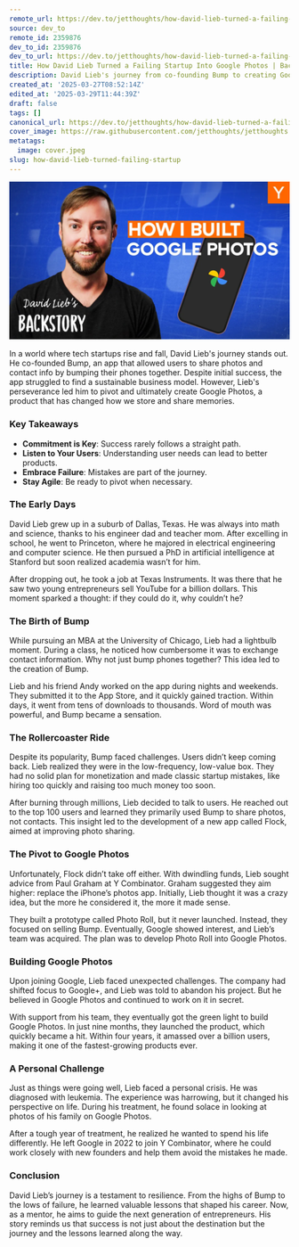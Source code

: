 ```yaml
---
remote_url: https://dev.to/jetthoughts/how-david-lieb-turned-a-failing-startup-into-google-photos-backstory-4864
source: dev_to
remote_id: 2359876
dev_to_id: 2359876
dev_to_url: https://dev.to/jetthoughts/how-david-lieb-turned-a-failing-startup-into-google-photos-backstory-4864
title: How David Lieb Turned a Failing Startup Into Google Photos | Backstory
description: David Lieb's journey from co-founding Bump to creating Google Photos is a story of resilience and innovation. Discover how he navigated failures, learned from users, and ultimately built a product that transformed photo sharing.
created_at: '2025-03-27T08:52:14Z'
edited_at: '2025-03-29T11:44:39Z'
draft: false
tags: []
canonical_url: https://dev.to/jetthoughts/how-david-lieb-turned-a-failing-startup-into-google-photos-backstory-4864
cover_image: https://raw.githubusercontent.com/jetthoughts/jetthoughts.github.io/master/content/blog/how-david-lieb-turned-failing-startup/cover.jpeg
metatags:
  image: cover.jpeg
slug: how-david-lieb-turned-failing-startup
---
```

[![How David Lieb Turned a Failing Startup Into Google Photos | Backstory](file_0.webp)](https://www.youtube.com/watch?v=CcnwFJqEnxU)

In a world where tech startups rise and fall, David Lieb's journey stands out. He co-founded Bump, an app that allowed users to share photos and contact info by bumping their phones together. Despite initial success, the app struggled to find a sustainable business model. However, Lieb's perseverance led him to pivot and ultimately create Google Photos, a product that has changed how we store and share memories.

### Key Takeaways

*   **Commitment is Key**: Success rarely follows a straight path.
*   **Listen to Your Users**: Understanding user needs can lead to better products.
*   **Embrace Failure**: Mistakes are part of the journey.
*   **Stay Agile**: Be ready to pivot when necessary.

### The Early Days

David Lieb grew up in a suburb of Dallas, Texas. He was always into math and science, thanks to his engineer dad and teacher mom. After excelling in school, he went to Princeton, where he majored in electrical engineering and computer science. He then pursued a PhD in artificial intelligence at Stanford but soon realized academia wasn’t for him.

After dropping out, he took a job at Texas Instruments. It was there that he saw two young entrepreneurs sell YouTube for a billion dollars. This moment sparked a thought: if they could do it, why couldn’t he?

### The Birth of Bump

While pursuing an MBA at the University of Chicago, Lieb had a lightbulb moment. During a class, he noticed how cumbersome it was to exchange contact information. Why not just bump phones together? This idea led to the creation of Bump.

Lieb and his friend Andy worked on the app during nights and weekends. They submitted it to the App Store, and it quickly gained traction. Within days, it went from tens of downloads to thousands. Word of mouth was powerful, and Bump became a sensation.

### The Rollercoaster Ride

Despite its popularity, Bump faced challenges. Users didn’t keep coming back. Lieb realized they were in the low-frequency, low-value box. They had no solid plan for monetization and made classic startup mistakes, like hiring too quickly and raising too much money too soon.

After burning through millions, Lieb decided to talk to users. He reached out to the top 100 users and learned they primarily used Bump to share photos, not contacts. This insight led to the development of a new app called Flock, aimed at improving photo sharing.

### The Pivot to Google Photos

Unfortunately, Flock didn’t take off either. With dwindling funds, Lieb sought advice from Paul Graham at Y Combinator. Graham suggested they aim higher: replace the iPhone’s photos app. Initially, Lieb thought it was a crazy idea, but the more he considered it, the more it made sense.

They built a prototype called Photo Roll, but it never launched. Instead, they focused on selling Bump. Eventually, Google showed interest, and Lieb’s team was acquired. The plan was to develop Photo Roll into Google Photos.

### Building Google Photos

Upon joining Google, Lieb faced unexpected challenges. The company had shifted focus to Google+, and Lieb was told to abandon his project. But he believed in Google Photos and continued to work on it in secret.

With support from his team, they eventually got the green light to build Google Photos. In just nine months, they launched the product, which quickly became a hit. Within four years, it amassed over a billion users, making it one of the fastest-growing products ever.

### A Personal Challenge

Just as things were going well, Lieb faced a personal crisis. He was diagnosed with leukemia. The experience was harrowing, but it changed his perspective on life. During his treatment, he found solace in looking at photos of his family on Google Photos.

After a tough year of treatment, he realized he wanted to spend his life differently. He left Google in 2022 to join Y Combinator, where he could work closely with new founders and help them avoid the mistakes he made.

### Conclusion

David Lieb’s journey is a testament to resilience. From the highs of Bump to the lows of failure, he learned valuable lessons that shaped his career. Now, as a mentor, he aims to guide the next generation of entrepreneurs. His story reminds us that success is not just about the destination but the journey and the lessons learned along the way.